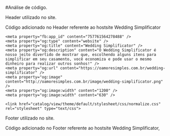 #Análise de código.

Header utilizado no site.

Código adicionado no Header referente ao hostsite Wedding Simplificator

  <?php if ( isset($_GET['route'])
					 && $_GET['route'] == 'weddingsimplificator/home'
					 || isset($_GET['_route_'])
					 && $_GET['_route_'] == 'wedding-simplificator' ) { ?>

	<meta property="fb:app_id" content="757761564278488" />
	<meta property="og:type" content="website" />
	<meta property="og:title" content="Wedding Simplificator" />
	<meta property="og:description" content="O Wedding Simplificator é nosso jeito divertido de mostrar que, escolhendo alguns itens para simplificar em seu casamento, você economiza e pode usar o mesmo dinheiro para realizar outros sonhos!" />
	<meta property="og:url" content="https://oamoresimples.com.br/wedding-simplificator" />
	<meta property="og:image" content="http://oamoresimples.com.br/image/wedding-simplificator.png" />
	<meta property="og:image:width" content="1200" />
	<meta property="og:image:width" content="630" />

	<link href="catalog/view/theme/default/stylesheet/css/normalize.css" rel="stylesheet" type="text/css">
  <link href="catalog/view/theme/default/stylesheet/css/webflow.css" rel="stylesheet" type="text/css">
  <link href="catalog/view/theme/default/stylesheet/css/oaes-wedding-simplificator-dez2017.webflow.css" rel="stylesheet" type="text/css">
  <!-- [if lt IE 9]><script src="https://cdnjs.cloudflare.com/ajax/libs/html5shiv/3.7.3/html5shiv.min.js" type="text/javascript"></script><![endif] -->
  <script type="text/javascript">!function(o,c){var n=c.documentElement,t=" w-mod-";n.className+=t+"js",("ontouchstart"in o||o.DocumentTouch&&c instanceof DocumentTouch)&&(n.className+=t+"touch")}(window,document);</script>
	<script src="catalog/view/javascript/facebook.js" type="text/javascript"></script>
	<script type="text/javascript">facebook.init();</script>
  <?php } ?>

Footer utilizado no site.

Código adicionado no Footer referente ao hostsite Wedding Simplificator,
